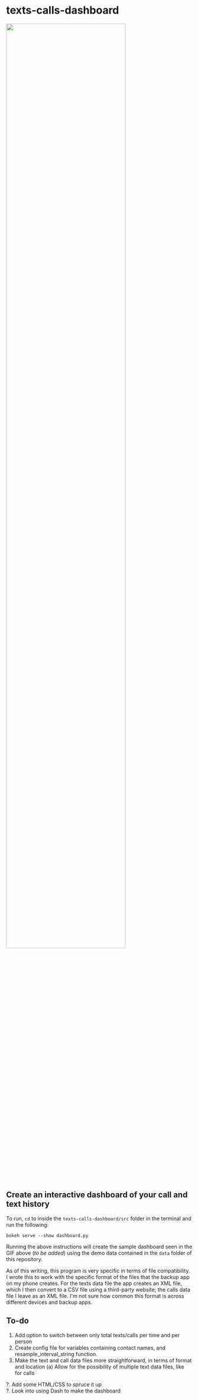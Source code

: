 # texts-calls-dashboard

<img src="sample1.gif" style="width:80%"/>

## Create an interactive dashboard of your call and text history

To run, `cd` to inside the `texts-calls-dashboard/src` folder in the terminal and run the following:

```shell
bokeh serve --show dashboard.py
```

Running the above instructions will create the sample dashboard seen in the GIF above (*to be added*) using the demo data contained in the `data` folder of this repository.

As of this writing, this program is very specific in terms of file compatibility. I wrote this to work with the specific format of the files that the backup app on my phone creates. For the texts data file the app creates an XML file, which I then convert to a CSV file using a third-party website; the calls data file I leave as an XML file. I'm not sure how common this format is across different devices and backup apps.

## To-do

1. Add option to switch between only total texts/calls per time and per person
2. Create config file for variables containing contact names, and resample_interval_string function.
3. Make the text and call data files more straightforward, in terms of format and location
   (a) Allow for the possibility of multiple text data files, like for calls

?. Add some HTML/CSS to spruce it up<br>
?. Look into using Dash to make the dashboard
